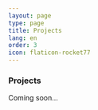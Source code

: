 ```yaml
---
layout: page
type: page
title: Projects
lang: en
order: 3
icon: flaticon-rocket77
---
```

<h3>Projects</h3>
<p class="message">
  Coming soon...
</p>

